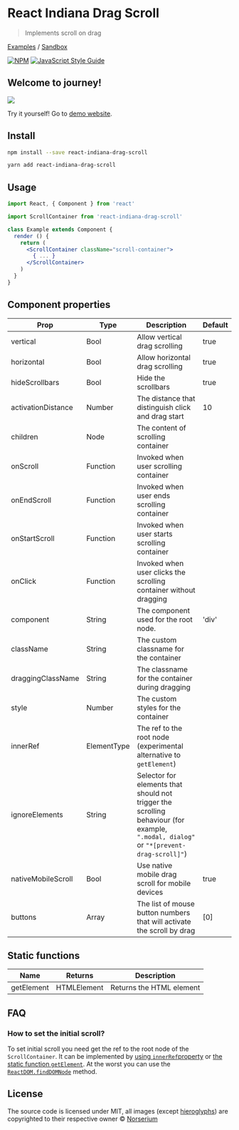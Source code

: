 # React Indiana Drag Scroll

> Implements scroll on drag

[Examples](https://norserium.github.io/react-indiana-drag-scroll/) / [Sandbox](https://codesandbox.io/s/react-indiana-drag-scroll-default-iw9xh)

[![NPM](https://img.shields.io/npm/v/react-indiana-drag-scroll.svg)](https://www.npmjs.com/package/react-indiana-drag-scroll) [![JavaScript Style Guide](https://img.shields.io/badge/code_style-standard-brightgreen.svg)](https://standardjs.com)

## Welcome to journey!

![](https://github.com/norserium/react-indiana-drag-scroll/blob/master/example/demo.gif?raw=true)

Try it yourself! Go to [demo website](https://norserium.github.io/react-indiana-drag-scroll/).

## Install

```bash
npm install --save react-indiana-drag-scroll
```

```bash
yarn add react-indiana-drag-scroll
```

## Usage

```jsx
import React, { Component } from 'react'

import ScrollContainer from 'react-indiana-drag-scroll'

class Example extends Component {
  render () {
    return (
      <ScrollContainer className="scroll-container">
        { ... }
      </ScrollContainer>
    )
  }
}
```

## Component properties

| Prop               | Type         | Description                                                                               | Default |
| ------------------ | ------------ | ----------------------------------------------------------------------------------------- | ------- |
| vertical           | Bool         | Allow vertical drag scrolling                                                             | true    |
| horizontal         | Bool         | Allow horizontal drag scrolling                                                           | true    |
| hideScrollbars     | Bool         | Hide the scrollbars                                                                       | true    |
| activationDistance | Number       | The distance that distinguish click and drag start                                        | 10      |
| children           | Node         | The content of scrolling container                                                        |
| onScroll           | Function     | Invoked when user scrolling container                                                     |
| onEndScroll        | Function     | Invoked when user ends scrolling container                                                |
| onStartScroll      | Function     | Invoked when user starts scrolling container                                              |
| onClick            | Function     | Invoked when user clicks the scrolling container without dragging                         |
| component          | String       | The component used for the root node.                                                     | 'div'
| className          | String       | The custom classname for the container                                                    |
| draggingClassName  | String       | The classname for the container during dragging                                           |
| style              | Number       | The custom styles for the container                                                       |
| innerRef           | ElementType  | The ref to the root node (experimental alternative to `getElement`)                       |
| ignoreElements     | String       | Selector for elements that should not trigger the scrolling behaviour (for example, `".modal, dialog"` or `"*[prevent-drag-scroll]"`) |
| nativeMobileScroll | Bool         | Use native mobile drag scroll for mobile devices                                          | true
| buttons            | Array<Number>| The list of mouse button numbers that will activate the scroll by drag                    | [0]

## Static functions

| Name               | Returns     | Description                                                                            |
| ------------------ | ----------- | -------------------------------------------------------------------------------------- |
| getElement         | HTMLElement | Returns the HTML element                                                               |


## FAQ

### How to set the initial scroll?

To set initial scroll you need get the ref to the root node of the `ScrollContainer`. It can be implemented by [using `innerRef`property](https://codesandbox.io/s/react-indiana-drag-scroll-initial-scroll-innerref-0g8v5?file=/index.js) or [the static function `getElement`](https://codesandbox.io/s/react-indiana-drag-scroll-initial-scroll-getelement-99o6q). At the worst you can use the [`ReactDOM.findDOMNode`](https://codesandbox.io/s/react-indiana-drag-scroll-initial-scroll-finddomnode-dvdop) method.

## License

The source code is licensed under MIT, all images (except [hieroglyphs](https://www.freepik.com/free-vector/ancient-egypt-hieroglyphics-background-with-flat-design_2754100.htm)) are copyrighted to their respective owner © [Norserium](https://github.com/norserium)
